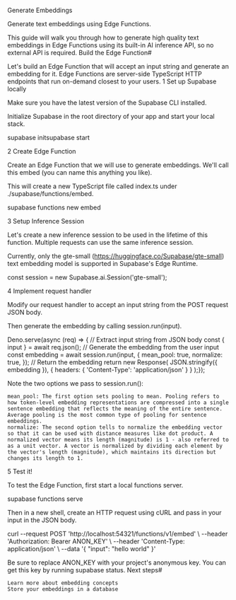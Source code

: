 Generate Embeddings

Generate text embeddings using Edge Functions.

This guide will walk you through how to generate high quality text embeddings in Edge Functions using its built-in AI inference API, so no external API is required.
Build the Edge Function#

Let's build an Edge Function that will accept an input string and generate an embedding for it. Edge Functions are server-side TypeScript HTTP endpoints that run on-demand closest to your users.
1
Set up Supabase locally

Make sure you have the latest version of the Supabase CLI installed.

Initialize Supabase in the root directory of your app and start your local stack.

supabase initsupabase start

2
Create Edge Function

Create an Edge Function that we will use to generate embeddings. We'll call this embed (you can name this anything you like).

This will create a new TypeScript file called index.ts under ./supabase/functions/embed.

supabase functions new embed

3
Setup Inference Session

Let's create a new inference session to be used in the lifetime of this function. Multiple requests can use the same inference session.

Currently, only the gte-small (https://huggingface.co/Supabase/gte-small) text embedding model is supported in Supabase's Edge Runtime.

const session = new Supabase.ai.Session('gte-small');

4
Implement request handler

Modify our request handler to accept an input string from the POST request JSON body.

Then generate the embedding by calling session.run(input).

Deno.serve(async (req) => { // Extract input string from JSON body const { input } = await req.json(); // Generate the embedding from the user input const embedding = await session.run(input, { mean_pool: true, normalize: true, }); // Return the embedding return new Response( JSON.stringify({ embedding }), { headers: { 'Content-Type': 'application/json' } } );});

Note the two options we pass to session.run():

    mean_pool: The first option sets pooling to mean. Pooling refers to how token-level embedding representations are compressed into a single sentence embedding that reflects the meaning of the entire sentence. Average pooling is the most common type of pooling for sentence embeddings.
    normalize: The second option tells to normalize the embedding vector so that it can be used with distance measures like dot product. A normalized vector means its length (magnitude) is 1 - also referred to as a unit vector. A vector is normalized by dividing each element by the vector's length (magnitude), which maintains its direction but changes its length to 1.

5
Test it!

To test the Edge Function, first start a local functions server.

supabase functions serve

Then in a new shell, create an HTTP request using cURL and pass in your input in the JSON body.

curl --request POST 'http://localhost:54321/functions/v1/embed' \ --header 'Authorization: Bearer ANON_KEY' \ --header 'Content-Type: application/json' \ --data '{ "input": "hello world" }'

Be sure to replace ANON_KEY with your project's anonymous key. You can get this key by running supabase status.
Next steps#

    Learn more about embedding concepts
    Store your embeddings in a database
